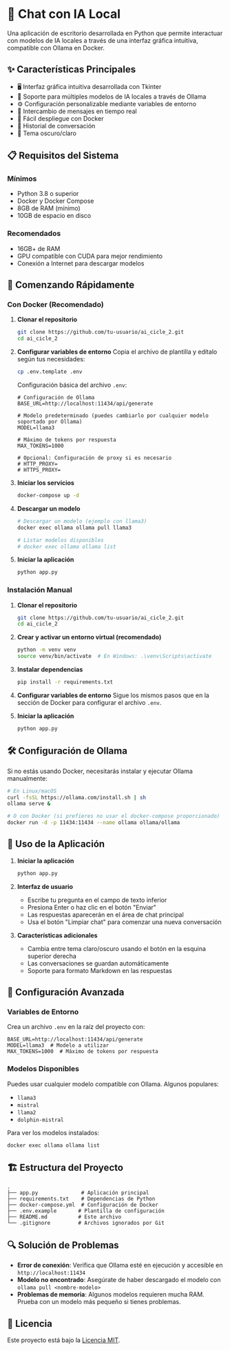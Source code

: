 # 🚀 Chat con IA Local

Una aplicación de escritorio desarrollada en Python que permite interactuar con modelos de IA locales a través de una interfaz gráfica intuitiva, compatible con Ollama en Docker.

## ✨ Características Principales

- 🖥️ Interfaz gráfica intuitiva desarrollada con Tkinter
- 🤖 Soporte para múltiples modelos de IA locales a través de Ollama
- ⚙️ Configuración personalizable mediante variables de entorno
- 💬 Intercambio de mensajes en tiempo real
- 🐳 Fácil despliegue con Docker
- 🔄 Historial de conversación
- 🎨 Tema oscuro/claro

## 📋 Requisitos del Sistema

### Mínimos
- Python 3.8 o superior
- Docker y Docker Compose
- 8GB de RAM (mínimo)
- 10GB de espacio en disco

### Recomendados
- 16GB+ de RAM
- GPU compatible con CUDA para mejor rendimiento
- Conexión a Internet para descargar modelos

## 🚀 Comenzando Rápidamente

### Con Docker (Recomendado)

1. **Clonar el repositorio**
   ```bash
   git clone https://github.com/tu-usuario/ai_cicle_2.git
   cd ai_cicle_2
   ```

2. **Configurar variables de entorno**
   Copia el archivo de plantilla y edítalo según tus necesidades:
   ```bash
   cp .env.template .env
   ```

   Configuración básica del archivo `.env`:
   ```env
   # Configuración de Ollama
   BASE_URL=http://localhost:11434/api/generate
   
   # Modelo predeterminado (puedes cambiarlo por cualquier modelo soportado por Ollama)
   MODEL=llama3
   
   # Máximo de tokens por respuesta
   MAX_TOKENS=1000
   
   # Opcional: Configuración de proxy si es necesario
   # HTTP_PROXY=
   # HTTPS_PROXY=
   ```

3. **Iniciar los servicios**
   ```bash
   docker-compose up -d
   ```

4. **Descargar un modelo**
   ```bash
   # Descargar un modelo (ejemplo con llama3)
   docker exec ollama ollama pull llama3
   
   # Listar modelos disponibles
   # docker exec ollama ollama list
   ```

5. **Iniciar la aplicación**
   ```bash
   python app.py
   ```

### Instalación Manual

1. **Clonar el repositorio**
   ```bash
   git clone https://github.com/tu-usuario/ai_cicle_2.git
   cd ai_cicle_2
   ```

2. **Crear y activar un entorno virtual (recomendado)**
   ```bash
   python -m venv venv
   source venv/bin/activate  # En Windows: .\venv\Scripts\activate
   ```

3. **Instalar dependencias**
   ```bash
   pip install -r requirements.txt
   ```

4. **Configurar variables de entorno**
   Sigue los mismos pasos que en la sección de Docker para configurar el archivo `.env`.

5. **Iniciar la aplicación**
   ```bash
   python app.py
   ```

## 🛠️ Configuración de Ollama

Si no estás usando Docker, necesitarás instalar y ejecutar Ollama manualmente:

```bash
# En Linux/macOS
curl -fsSL https://ollama.com/install.sh | sh
ollama serve &

# O con Docker (si prefieres no usar el docker-compose proporcionado)
docker run -d -p 11434:11434 --name ollama ollama/ollama
```

## 📱 Uso de la Aplicación

1. **Iniciar la aplicación**
   ```bash
   python app.py
   ```

2. **Interfaz de usuario**
   - Escribe tu pregunta en el campo de texto inferior
   - Presiona Enter o haz clic en el botón "Enviar"
   - Las respuestas aparecerán en el área de chat principal
   - Usa el botón "Limpiar chat" para comenzar una nueva conversación

3. **Características adicionales**
   - Cambia entre tema claro/oscuro usando el botón en la esquina superior derecha
   - Las conversaciones se guardan automáticamente
   - Soporte para formato Markdown en las respuestas



## 🔧 Configuración Avanzada

### Variables de Entorno
Crea un archivo `.env` en la raíz del proyecto con:
```env
BASE_URL=http://localhost:11434/api/generate
MODEL=llama3  # Modelo a utilizar
MAX_TOKENS=1000  # Máximo de tokens por respuesta
```

### Modelos Disponibles
Puedes usar cualquier modelo compatible con Ollama. Algunos populares:
- `llama3`
- `mistral`
- `llama2`
- `dolphin-mistral`

Para ver los modelos instalados:
```bash
docker exec ollama ollama list
```

## 🏗️ Estructura del Proyecto

```
.
├── app.py              # Aplicación principal
├── requirements.txt    # Dependencias de Python
├── docker-compose.yml  # Configuración de Docker
├── .env.example       # Plantilla de configuración
├── README.md          # Este archivo
└── .gitignore         # Archivos ignorados por Git
```

## 🔍 Solución de Problemas

- **Error de conexión**: Verifica que Ollama esté en ejecución y accesible en `http://localhost:11434`
- **Modelo no encontrado**: Asegúrate de haber descargado el modelo con `ollama pull <nombre-modelo>`
- **Problemas de memoria**: Algunos modelos requieren mucha RAM. Prueba con un modelo más pequeño si tienes problemas.

## 📄 Licencia

Este proyecto está bajo la [Licencia MIT](LICENSE).
